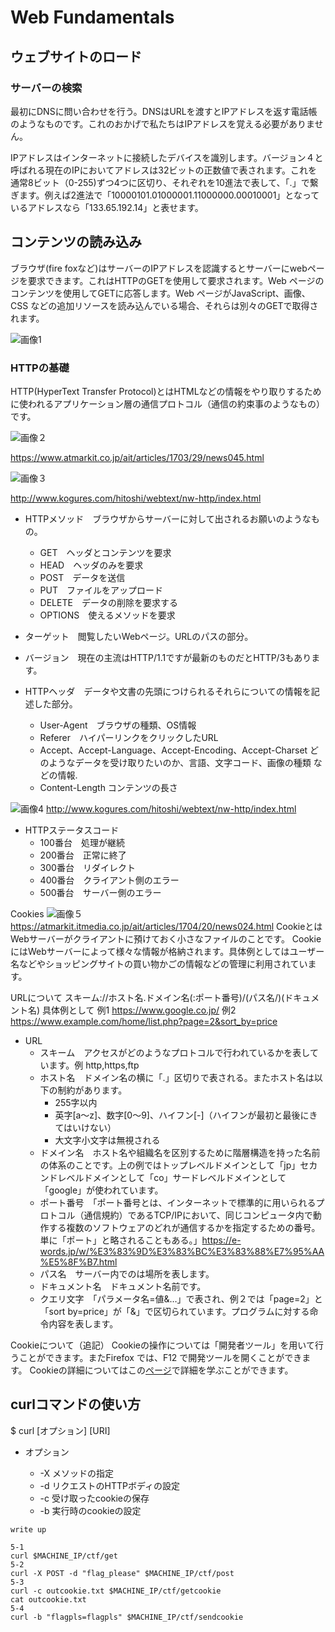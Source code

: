 # Web Fundamentals


## ウェブサイトのロード

### サーバーの検索

最初にDNSに問い合わせを行う。DNSはURLを渡すとIPアドレスを返す電話帳のようなものです。これのおかげで私たちはIPアドレスを覚える必要がありません。

IPアドレスはインターネットに接続したデバイスを識別します。バージョン４と呼ばれる現在のIPにおいてアドレスは32ビットの正数値で表されます。これを通常8ビット（0-255)ずつ4つに区切り、それぞれを10進法で表して、「.」で繋ぎます。例えば2進法で「10000101.01000001.11000000.00010001」となっているアドレスなら「133.65.192.14」と表せます。


## コンテンツの読み込み

ブラウザ(fire foxなど)はサーバーのIPアドレスを認識するとサーバーにwebページを要求できます。これはHTTPのGETを使用して要求されます。Web ページのコンテンツを使用してGETに応答します。Web ページがJavaScript、画像、CSS などの追加リソースを読み込んでいる場合、それらは別々のGETで取得されます。

![画像1](https://i.imgur.com/R04qcso.png)


### HTTPの基礎
HTTP(HyperText Transfer Protocol)とはHTMLなどの情報をやり取りするために使われるアプリケーション層の通信プロトコル（通信の約束事のようなもの）です。

![画像２](https://image.itmedia.co.jp/ait/articles/1703/29/wi-httpfig01.png)

<https://www.atmarkit.co.jp/ait/articles/1703/29/news045.html>


![画像３](http://www.kogures.com/hitoshi/webtext/nw-http/request.gif)

<http://www.kogures.com/hitoshi/webtext/nw-http/index.html>


- HTTPメソッド　ブラウザからサーバーに対して出されるお願いのようなもの。
  - GET　ヘッダとコンテンツを要求
  - HEAD　ヘッダのみを要求
  - POST　データを送信
  - PUT　ファイルをアップロード
  - DELETE　データの削除を要求する
  - OPTIONS　使えるメソッドを要求

- ターゲット　閲覧したいWebページ。URLのパスの部分。

- バージョン　現在の主流はHTTP/1.1ですが最新のものだとHTTP/3もあります。
  
- HTTPヘッダ　データや文書の先頭につけられるそれらについての情報を記述した部分。
  - User-Agent　ブラウザの種類、OS情報
  - Referer　ハイパーリンクをクリックしたURL
  - Accept、Accept-Language、Accept-Encoding、Accept-Charset  どのようなデータを受け取りたいのか、言語、文字コード、画像の種類	などの情報.
  - Content-Length  コンテンツの長さ
 

 ![画像4](http://www.kogures.com/hitoshi/webtext/nw-http/response.gif)
<http://www.kogures.com/hitoshi/webtext/nw-http/index.html>

- HTTPステータスコード
  - 100番台　処理が継続
  - 200番台　正常に終了
  - 300番台　リダイレクト
  - 400番台　クライアント側のエラー
  - 500番台　サーバー側のエラー

Cookies
![画像５](https://image.itmedia.co.jp/ait/articles/1704/20/l_wi-cookiefig01.png)
<https://atmarkit.itmedia.co.jp/ait/articles/1704/20/news024.html>
CookieとはWebサーバーがクライアントに預けておく小さなファイルのことです。
CookieにはWebサーバーによって様々な情報が格納されます。具体例としてはユーザー名などやショッピングサイトの買い物かごの情報などの管理に利用されています。

URLについて
スキーム://ホスト名.ドメイン名(:ポート番号)/(パス名/)(ドキュメント名)
具体例として
例1 <https://www.google.co.jp/>
例2 <https://www.example.com/home/list.php?page=2&sort_by=price>

- URL
  - スキーム　アクセスがどのようなプロトコルで行われているかを表しています。例 http,https,ftp
  - ホスト名　ドメイン名の横に「.」区切りで表される。またホスト名は以下の制約があります。
    - 255字以内
    - 英字[a～z]、数字[0～9]、ハイフン[-]（ハイフンが最初と最後にきてはいけない）
    - 大文字小文字は無視される
  - ドメイン名　ホスト名や組織名を区別するために階層構造を持った名前の体系のことです。上の例ではトップレベルドメインとして「jp」セカンドレベルドメインとして「co」サードレベルドメインとして「google」が使われています。
  - ポート番号　「ポート番号とは、インターネットで標準的に用いられるプロトコル（通信規約）であるTCP/IPにおいて、同じコンピュータ内で動作する複数のソフトウェアのどれが通信するかを指定するための番号。単に「ポート」と略されることもある。」<https://e-words.jp/w/%E3%83%9D%E3%83%BC%E3%83%88%E7%95%AA%E5%8F%B7.html>
  - パス名　サーバー内でのは場所を表します。
  - ドキュメント名　ドキュメント名前です。
  - クエリ文字　「パラメータ名=値&…」で表され、例２では「page=2」と「sort by=price」が「&」で区切られています。プログラムに対する命令内容を表します。

Cookieについて（追記）
Cookieの操作については「開発者ツール」を用いて行うことができます。またFirefox では、F12 で開発ツールを開くことができます。
Cookieの詳細についてはこの[ページ](https://developer.mozilla.org/en-US/docs/Web/HTTP/Cookies)で詳細を学ぶことができます。

## curlコマンドの使い方

$ curl [オプション] [URI]

- オプション

    - -X メソッドの指定
    - -d リクエストのHTTPボディの設定
    - -c 受け取ったcookieの保存
    - -b 実行時のcookieの設定

```
write up

5-1
curl $MACHINE_IP/ctf/get
5-2
curl -X POST -d "flag_please" $MACHINE_IP/ctf/post
5-3
curl -c outcookie.txt $MACHINE_IP/ctf/getcookie
cat outcookie.txt
5-4
curl -b "flagpls=flagpls" $MACHINE_IP/ctf/sendcookie

```
